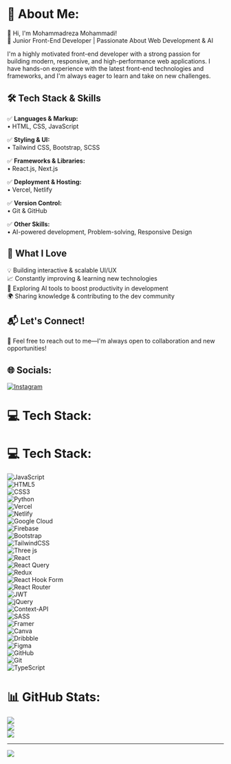 # 💫 About Me:
👋 Hi, I'm Mohammadreza Mohammadi!  
🚀 Junior Front-End Developer | Passionate About Web Development & AI  

I'm a highly motivated front-end developer with a strong passion for building modern, responsive, and high-performance web applications. I have hands-on experience with the latest front-end technologies and frameworks, and I'm always eager to learn and take on new challenges.  

## 🛠️ Tech Stack & Skills  
✅ **Languages & Markup:**  
   • HTML, CSS, JavaScript  

✅ **Styling & UI:**  
   • Tailwind CSS, Bootstrap, SCSS  

✅ **Frameworks & Libraries:**  
   • React.js, Next.js  

✅ **Deployment & Hosting:**  
   • Vercel, Netlify  

✅ **Version Control:**  
   • Git & GitHub  

✅ **Other Skills:**  
   • AI-powered development, Problem-solving, Responsive Design  

## 🎯 What I Love  
💡 Building interactive & scalable UI/UX  
📈 Constantly improving & learning new technologies  
🧠 Exploring AI tools to boost productivity in development  
🌍 Sharing knowledge & contributing to the dev community  

## 📬 Let's Connect!  
📩 Feel free to reach out to me—I'm always open to collaboration and new opportunities!  

## 🌐 Socials:  
[![Instagram](https://img.shields.io/badge/Instagram-%23E4405F.svg?logo=Instagram&logoColor=white)](https://instagram.com/Mohammadreza.codes)  

# 💻 Tech Stack:  
# 💻 Tech Stack:
![JavaScript](https://img.shields.io/badge/javascript-%23323330.svg?style=for-the-badge&logo=javascript&logoColor=%23F7DF1E)  
![HTML5](https://img.shields.io/badge/html5-%23E34F26.svg?style=for-the-badge&logo=html5&logoColor=white)  
![CSS3](https://img.shields.io/badge/css3-%231572B6.svg?style=for-the-badge&logo=css3&logoColor=white)  
![Python](https://img.shields.io/badge/python-3670A0?style=for-the-badge&logo=python&logoColor=ffdd54)  
![Vercel](https://img.shields.io/badge/vercel-%23000000.svg?style=for-the-badge&logo=vercel&logoColor=white)  
![Netlify](https://img.shields.io/badge/netlify-%23000000.svg?style=for-the-badge&logo=netlify&logoColor=#00C7B7)  
![Google Cloud](https://img.shields.io/badge/GoogleCloud-%234285F4.svg?style=for-the-badge&logo=google-cloud&logoColor=white)  
![Firebase](https://img.shields.io/badge/firebase-%23039BE5.svg?style=for-the-badge&logo=firebase)  
![Bootstrap](https://img.shields.io/badge/bootstrap-%238511FA.svg?style=for-the-badge&logo=bootstrap&logoColor=white)  
![TailwindCSS](https://img.shields.io/badge/tailwindcss-%2338B2AC.svg?style=for-the-badge&logo=tailwind-css&logoColor=white)  
![Three js](https://img.shields.io/badge/threejs-black?style=for-the-badge&logo=three.js&logoColor=white)  
![React](https://img.shields.io/badge/react-%2320232a.svg?style=for-the-badge&logo=react&logoColor=%2361DAFB)  
![React Query](https://img.shields.io/badge/-React%20Query-FF4154?style=for-the-badge&logo=react%20query&logoColor=white)  
![Redux](https://img.shields.io/badge/redux-%23593d88.svg?style=for-the-badge&logo=redux&logoColor=white)  
![React Hook Form](https://img.shields.io/badge/React%20Hook%20Form-%23EC5990.svg?style=for-the-badge&logo=reacthookform&logoColor=white)  
![React Router](https://img.shields.io/badge/React_Router-CA4245?style=for-the-badge&logo=react-router&logoColor=white)  
![JWT](https://img.shields.io/badge/JWT-black?style=for-the-badge&logo=JSON%20web%20tokens)  
![jQuery](https://img.shields.io/badge/jquery-%230769AD.svg?style=for-the-badge&logo=jquery&logoColor=white)  
![Context-API](https://img.shields.io/badge/Context--Api-000000?style=for-the-badge&logo=react)  
![SASS](https://img.shields.io/badge/SASS-hotpink.svg?style=for-the-badge&logo=SASS&logoColor=white)  
![Framer](https://img.shields.io/badge/Framer-black?style=for-the-badge&logo=framer&logoColor=blue)  
![Canva](https://img.shields.io/badge/Canva-%2300C4CC.svg?style=for-the-badge&logo=Canva&logoColor=white)  
![Dribbble](https://img.shields.io/badge/Dribbble-EA4C89?style=for-the-badge&logo=dribbble&logoColor=white)  
![Figma](https://img.shields.io/badge/figma-%23F24E1E.svg?style=for-the-badge&logo=figma&logoColor=white)  
![GitHub](https://img.shields.io/badge/github-%23121011.svg?style=for-the-badge&logo=github&logoColor=white)  
![Git](https://img.shields.io/badge/git-%23F05033.svg?style=for-the-badge&logo=git&logoColor=white)  
![TypeScript](https://img.shields.io/badge/typescript-%23007ACC.svg?style=for-the-badge&logo=typescript&logoColor=white)  


# 📊 GitHub Stats:  
![](https://github-readme-stats.vercel.app/api?username=lMohammadrezal&theme=dark&hide_border=false&include_all_commits=false&count_private=false)  
![](https://github-readme-streak-stats.herokuapp.com/?user=lMohammadrezal&theme=dark&hide_border=false)  
![](https://github-readme-stats.vercel.app/api/top-langs/?username=lMohammadrezal&theme=dark&hide_border=false&include_all_commits=false&count_private=false&layout=compact)  

---
[![](https://visitcount.itsvg.in/api?id=lMohammadrezal&icon=0&color=0)](https://visitcount.itsvg.in)  

<!-- Proudly created with GPRM ( https://gprm.itsvg.in ) -->
